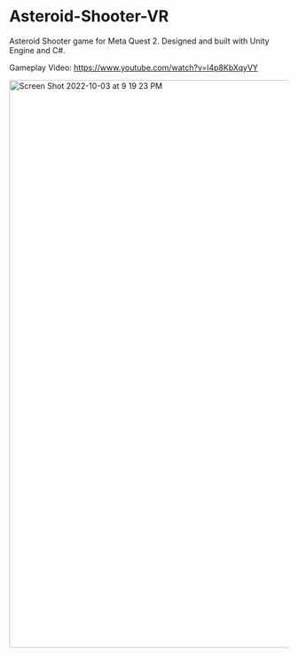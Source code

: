 # Asteroid-Shooter-VR
Asteroid Shooter game for Meta Quest 2. Designed and built with Unity Engine and C#.

Gameplay Video: https://www.youtube.com/watch?v=l4p8KbXqyVY


<img width="1023" alt="Screen Shot 2022-10-03 at 9 19 23 PM" src="https://user-images.githubusercontent.com/7616530/193733445-bbe13082-a6eb-4102-b13a-b62344dddce2.png">
